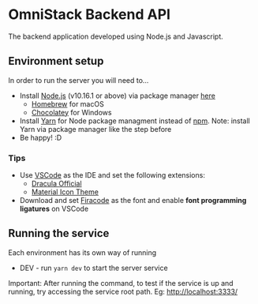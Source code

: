 # OmniStack Backend API

The backend application developed using Node.js and Javascript.

## Environment setup

In order to run the server you will need to...

* Install [Node.js](https://nodejs.org/en/download/package-manager/) (v10.16.1 or above) via package manager [here](https://nodejs.org/en/download/package-manager/)
    - [Homebrew](https://brew.sh/index_pt-br) for macOS
    - [Chocolatey](https://chocolatey.org/) for Windows
* Install [Yarn](https://classic.yarnpkg.com/en/) for Node package managment instead of [npm](https://www.npmjs.com/). Note: install Yarn via package manager like the step before
* Be happy! :D

### Tips

- Use [VSCode](https://code.visualstudio.com/) as the IDE and set the following extensions:
    - [Dracula Official](https://draculatheme.com/visual-studio-code)
    - [Material Icon Theme](https://github.com/PKief/vscode-material-icon-theme)
- Download and set [Firacode](https://github.com/tonsky/FiraCode) as the font and enable **font programming ligatures** on VSCode

## Running the service

Each environment has its own way of running

* DEV - run `yarn dev` to start the server service

Important: After running the command, to test if the service is up and running, try accessing the service root path. Eg: [http://localhost:3333/](http://localhost:3333/)